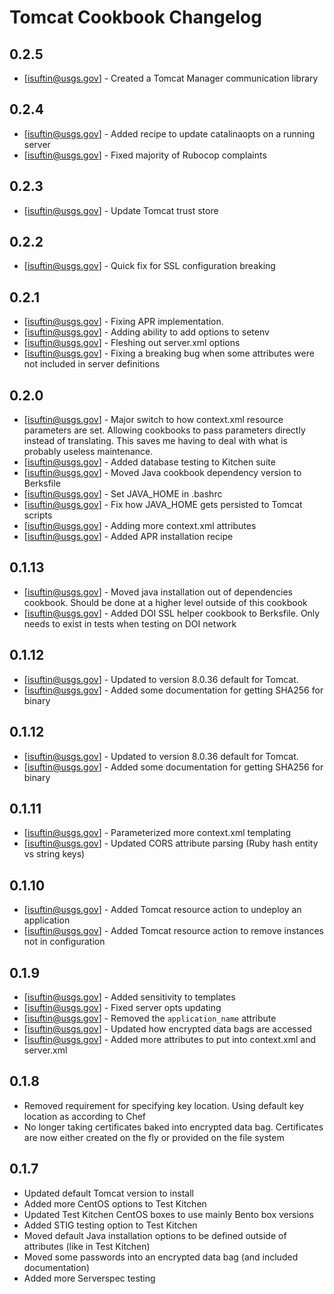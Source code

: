 Tomcat Cookbook Changelog
=========
0.2.5
-----
- [isuftin@usgs.gov] - Created a Tomcat Manager communication library 

0.2.4
------
- [isuftin@usgs.gov] - Added recipe to update catalinaopts on a running server
- [isuftin@usgs.gov] - Fixed majority of Rubocop complaints

0.2.3
------
- [isuftin@usgs.gov] - Update Tomcat trust store

0.2.2
------
- [isuftin@usgs.gov] - Quick fix for SSL configuration breaking

0.2.1
------
- [isuftin@usgs.gov] - Fixing APR implementation.
- [isuftin@usgs.gov] - Adding ability to add options to setenv
- [isuftin@usgs.gov] - Fleshing out server.xml options
- [isuftin@usgs.gov] - Fixing a breaking bug when some attributes were not included in server definitions

0.2.0
------
- [isuftin@usgs.gov] - Major switch to how context.xml resource parameters are set. Allowing cookbooks to pass parameters directly instead of translating. This saves me having to deal with what is probably useless maintenance.
- [isuftin@usgs.gov] - Added database testing to Kitchen suite
- [isuftin@usgs.gov] - Moved Java cookbook dependency version to Berksfile
- [isuftin@usgs.gov] - Set JAVA_HOME in .bashrc
- [isuftin@usgs.gov] - Fix how JAVA_HOME gets persisted to Tomcat scripts
- [isuftin@usgs.gov] - Adding more context.xml attributes
- [isuftin@usgs.gov] - Added APR installation recipe

0.1.13
------
- [isuftin@usgs.gov] - Moved java installation out of dependencies cookbook. Should be done
	at a higher level outside of this cookbook
- [isuftin@usgs.gov] - Added DOI SSL helper cookbook to Berksfile. Only needs to exist in tests when
	testing on DOI network

0.1.12
------
- [isuftin@usgs.gov] - Updated to version 8.0.36 default for Tomcat.
- [isuftin@usgs.gov] - Added some documentation for getting SHA256 for binary

0.1.12
------
- [isuftin@usgs.gov] - Updated to version 8.0.36 default for Tomcat.
- [isuftin@usgs.gov] - Added some documentation for getting SHA256 for binary

0.1.11
------
- [isuftin@usgs.gov] - Parameterized more context.xml templating
- [isuftin@usgs.gov] - Updated CORS attribute parsing (Ruby hash entity vs string keys)

0.1.10
------
- [isuftin@usgs.gov] - Added Tomcat resource action to undeploy an application
- [isuftin@usgs.gov] - Added Tomcat resource action to remove instances not in configuration

0.1.9
-----
- [isuftin@usgs.gov] - Added sensitivity to templates
- [isuftin@usgs.gov] - Fixed server opts updating
- [isuftin@usgs.gov] - Removed the `application_name` attribute
- [isuftin@usgs.gov] - Updated how encrypted data bags are accessed
- [isuftin@usgs.gov] - Added more attributes to put into context.xml and server.xml

0.1.8
-----
- Removed requirement for specifying key location. Using default key location as according to Chef
- No longer taking certificates baked into encrypted data bag. Certificates are now either created on the fly or provided on the file system

0.1.7
-----
- Updated default Tomcat version to install
- Added more CentOS options to Test Kitchen
- Updated Test Kitchen CentOS boxes to use mainly Bento box versions
- Added STIG testing option to Test Kitchen
- Moved default Java installation options to be defined outside of attributes (like in Test Kitchen)
- Moved some passwords into an encrypted data bag (and included documentation)
- Added more Serverspec testing
